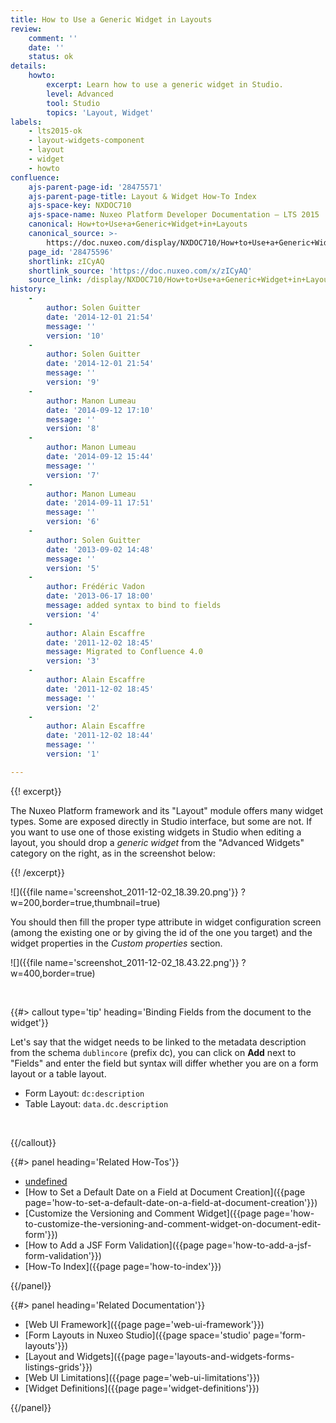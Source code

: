 ```yaml
---
title: How to Use a Generic Widget in Layouts
review:
    comment: ''
    date: ''
    status: ok
details:
    howto:
        excerpt: Learn how to use a generic widget in Studio.
        level: Advanced
        tool: Studio
        topics: 'Layout, Widget'
labels:
    - lts2015-ok
    - layout-widgets-component
    - layout
    - widget
    - howto
confluence:
    ajs-parent-page-id: '28475571'
    ajs-parent-page-title: Layout & Widget How-To Index
    ajs-space-key: NXDOC710
    ajs-space-name: Nuxeo Platform Developer Documentation — LTS 2015
    canonical: How+to+Use+a+Generic+Widget+in+Layouts
    canonical_source: >-
        https://doc.nuxeo.com/display/NXDOC710/How+to+Use+a+Generic+Widget+in+Layouts
    page_id: '28475596'
    shortlink: zICyAQ
    shortlink_source: 'https://doc.nuxeo.com/x/zICyAQ'
    source_link: /display/NXDOC710/How+to+Use+a+Generic+Widget+in+Layouts
history:
    - 
        author: Solen Guitter
        date: '2014-12-01 21:54'
        message: ''
        version: '10'
    - 
        author: Solen Guitter
        date: '2014-12-01 21:54'
        message: ''
        version: '9'
    - 
        author: Manon Lumeau
        date: '2014-09-12 17:10'
        message: ''
        version: '8'
    - 
        author: Manon Lumeau
        date: '2014-09-12 15:44'
        message: ''
        version: '7'
    - 
        author: Manon Lumeau
        date: '2014-09-11 17:51'
        message: ''
        version: '6'
    - 
        author: Solen Guitter
        date: '2013-09-02 14:48'
        message: ''
        version: '5'
    - 
        author: Frédéric Vadon
        date: '2013-06-17 18:00'
        message: added syntax to bind to fields
        version: '4'
    - 
        author: Alain Escaffre
        date: '2011-12-02 18:45'
        message: Migrated to Confluence 4.0
        version: '3'
    - 
        author: Alain Escaffre
        date: '2011-12-02 18:45'
        message: ''
        version: '2'
    - 
        author: Alain Escaffre
        date: '2011-12-02 18:44'
        message: ''
        version: '1'

---
```

{{! excerpt}}

The Nuxeo Platform framework and its "Layout" module offers many widget types. Some are exposed directly in Studio interface, but some are not. If you want to use one of those existing widgets in Studio when editing a layout, you should drop a _generic widget_ from the "Advanced Widgets" category on the right, as in the screenshot below:

{{! /excerpt}}

![]({{file name='screenshot_2011-12-02_18.39.20.png'}} ?w=200,border=true,thumbnail=true)

You should then fill the proper type attribute in widget configuration screen (among the existing one or by giving the id of the one you target) and the widget properties in the _Custom properties_ section.

![]({{file name='screenshot_2011-12-02_18.43.22.png'}} ?w=400,border=true)

&nbsp;

{{#> callout type='tip' heading='Binding Fields from the document to the widget'}}

Let's say that the widget needs to be linked to the metadata description from the schema `dublincore` (prefix dc), you can click on **Add** next to "Fields" and enter the field but syntax will differ whether you are on a form layout or a table layout.

*   Form Layout: `dc:description`
*   Table Layout: `data.dc.description`

&nbsp;

{{/callout}}<div class="row" data-equalizer data-equalize-on="medium"><div class="column medium-6">{{#> panel heading='Related How-Tos'}}

*   [undefined]()
*   [How to Set a Default Date on a Field at Document Creation]({{page page='how-to-set-a-default-date-on-a-field-at-document-creation'}})
*   [Customize the Versioning and Comment Widget]({{page page='how-to-customize-the-versioning-and-comment-widget-on-document-edit-form'}})
*   [How to Add a JSF Form Validation]({{page page='how-to-add-a-jsf-form-validation'}})
*   [How-To Index]({{page page='how-to-index'}})

{{/panel}}</div><div class="column medium-6">{{#> panel heading='Related Documentation'}}

*   [Web UI Framework]({{page page='web-ui-framework'}})
*   [Form Layouts in Nuxeo Studio]({{page space='studio' page='form-layouts'}})
*   [Layout and Widgets]({{page page='layouts-and-widgets-forms-listings-grids'}})
*   [Web UI Limitations]({{page page='web-ui-limitations'}})
*   [Widget Definitions]({{page page='widget-definitions'}})

{{/panel}}</div></div>
